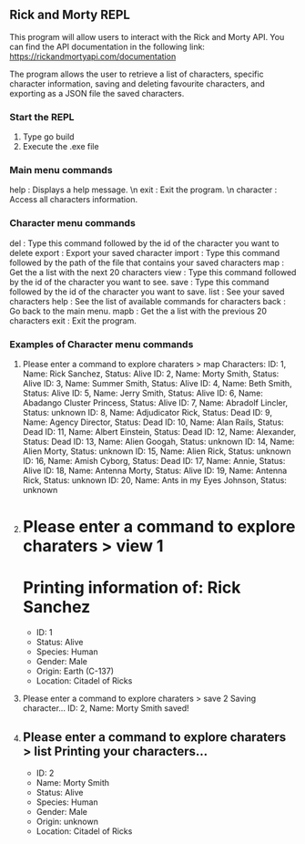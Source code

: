 ## Rick and Morty REPL

This program will allow users to interact with the Rick and Morty API. You can find the API documentation in the following link: https://rickandmortyapi.com/documentation

The program allows the user to retrieve a list of characters, specific character information, saving and deleting favourite characters, and exporting as a JSON file the saved characters.

### Start the REPL
1. Type go build
2. Execute the .exe file

### Main menu commands
help : Displays a help message. \n
exit : Exit the program. \n
character : Access all characters information.

### Character menu commands
del : Type this command followed by the id of the character you want to delete 
export : Export your saved character 
import : Type this command followed by the path of the file that contains your saved characters
map : Get the a list with the next 20 characters
view : Type this command followed by the id of the character you want to see.
save : Type this command followed by the id of the character you want to save.
list : See your saved characters
help : See the list of available commands for characters
back : Go back to the main menu.
mapb : Get the a list with the previous 20 characters
exit : Exit the program.


### Examples of Character menu commands
1.
    Please enter a command to explore charaters > map
    Characters: 
    ID: 1, Name: Rick Sanchez, Status: Alive
    ID: 2, Name: Morty Smith, Status: Alive
    ID: 3, Name: Summer Smith, Status: Alive
    ID: 4, Name: Beth Smith, Status: Alive
    ID: 5, Name: Jerry Smith, Status: Alive
    ID: 6, Name: Abadango Cluster Princess, Status: Alive
    ID: 7, Name: Abradolf Lincler, Status: unknown
    ID: 8, Name: Adjudicator Rick, Status: Dead
    ID: 9, Name: Agency Director, Status: Dead
    ID: 10, Name: Alan Rails, Status: Dead
    ID: 11, Name: Albert Einstein, Status: Dead
    ID: 12, Name: Alexander, Status: Dead
    ID: 13, Name: Alien Googah, Status: unknown
    ID: 14, Name: Alien Morty, Status: unknown
    ID: 15, Name: Alien Rick, Status: unknown
    ID: 16, Name: Amish Cyborg, Status: Dead
    ID: 17, Name: Annie, Status: Alive
    ID: 18, Name: Antenna Morty, Status: Alive
    ID: 19, Name: Antenna Rick, Status: unknown
    ID: 20, Name: Ants in my Eyes Johnson, Status: unknown


2. 
    Please enter a command to explore charaters > view 1
    ==========================================
    Printing information of: Rick Sanchez
    ==========================================
    - ID: 1
    - Status: Alive
    - Species: Human
    - Gender: Male
    - Origin: Earth (C-137)
    - Location: Citadel of Ricks

3.
    Please enter a command to explore charaters > save 2
    Saving character...
    ID: 2, Name: Morty Smith saved!

4.
    Please enter a command to explore charaters > list
    Printing your characters...
    -------------------------------
    - ID: 2
    - Name: Morty Smith
    - Status: Alive
    - Species: Human
    - Gender: Male
    - Origin: unknown
    - Location: Citadel of Ricks